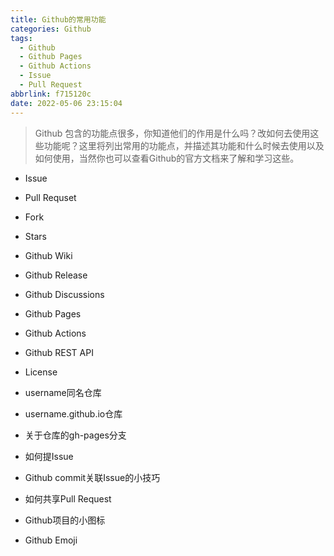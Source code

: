 ```yaml
---
title: Github的常用功能
categories: Github
tags:
  - Github
  - Github Pages
  - Github Actions
  - Issue
  - Pull Request
abbrlink: f715120c
date: 2022-05-06 23:15:04
---
```


> Github 包含的功能点很多，你知道他们的作用是什么吗？改如何去使用这些功能呢？这里将列出常用的功能点，并描述其功能和什么时候去使用以及如何使用，当然你也可以查看Github的官方文档来了解和学习这些。

<!-- more -->

- Issue
- Pull Requset
- Fork
- Stars
- Github Wiki
- Github Release
- Github Discussions
- Github Pages
- Github Actions
- Github REST API
- License

- username同名仓库
- username.github.io仓库
- 关于仓库的gh-pages分支
- 如何提Issue
- Github commit关联Issue的小技巧
- 如何共享Pull Request
- Github项目的小图标
- Github Emoji
